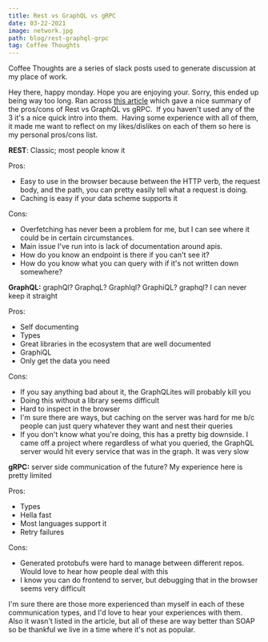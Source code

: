 ```yaml
---
title: Rest vs GraphQL vs gRPC
date: 03-22-2021
image: network.jpg
path: blog/rest-graphql-grpc
tag: Coffee Thoughts
---
```


Coffee Thoughts are a series of slack posts used to generate discussion at my place of work.

Hey there, happy monday. Hope you are enjoying your. Sorry, this ended up being way too long. Ran across [this article](https://www.danhacks.com/software/grpc-rest-graphql.html) which gave a nice summary of the pros/cons of Rest vs GraphQL vs gRPC.  If you haven't used any of the 3 it's a nice quick intro into them.  Having some experience with all of them, it made me want to reflect on my likes/dislikes on each of them so here is my personal pros/cons list.

**REST**: Classic; most people know it

Pros:

- Easy to use in the browser because between the HTTP verb, the request body, and the path, you can pretty easily tell what a request is doing.
- Caching is easy if your data scheme supports it

Cons:

- Overfetching has never been a problem for me, but I can see where it could be in certain circumstances.
- Main issue I've run into is lack of documentation around apis.
- How do you know an endpoint is there if you can't see it?
- How do you know what you can query with if it's not written down somewhere?

**GraphQL:** graphQl? GraphqL? GraphIql? GraphiQL? graphql? I can never keep it straight

Pros:

- Self documenting
- Types
- Great libraries in the ecosystem that are well documented
- GraphiQL
- Only get the data you need

Cons:

- If you say anything bad about it, the GraphQLites will probably kill you
- Doing this without a library seems difficult
- Hard to inspect in the browser
- I'm sure there are ways, but caching on the server was hard for me b/c people can just query whatever they want and nest their queries
- If you don't know what you're doing, this has a pretty big downside. I came off a project where regardless of what you queried, the GraphQL server would hit every service that was in the graph. It was very slow

**gRPC:** server side communication of the future? My experience here is pretty limited

Pros:

- Types
- Hella fast
- Most languages support it
- Retry failures

Cons:

- Generated protobufs were hard to manage between different repos. Would love to hear how people deal with this
- I know you can do frontend to server, but debugging that in the browser seems very difficult

I'm sure there are those more experienced than myself in each of these communication types, and I'd love to hear your experiences with them.  Also it wasn't listed in the article, but all of these are way better than SOAP so be thankful we live in a time where it's not as popular.
